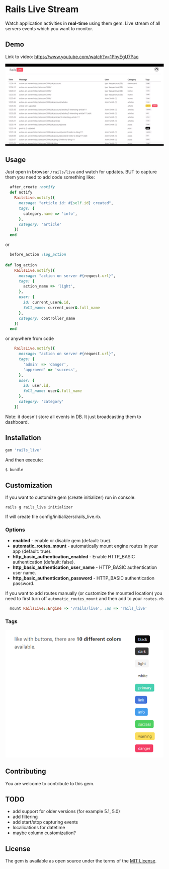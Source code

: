 # Rails Live Stream

Watch application activities in **real-time** using them gem. Live stream of all servers events which you want to monitor.

## Demo

Link to video: https://www.youtube.com/watch?v=1PhyEgU7Pao

[<img src="https://raw.githubusercontent.com/igorkasyanchuk/rails_live/master/docs/screenshot.png"
/>](https://github.com/igorkasyanchuk/rails_live)

## Usage

Just open in browser `/rails/live` and watch for updates. BUT to capture them you need to add code something like:

```ruby
  after_create :notify
  def notify
    RailsLive.notify({
      message: "article id: #{self.id} created",
      tags: {
        category.name => 'info',
      },
      category: 'article'
    })
  end
```

or

```ruby
  before_action :log_action

def log_action
    RailsLive.notify({
      message: "action on server #{request.url}",
      tags: {
        action_name => 'light',
      },
      user: {
        id: current_user&.id,
        full_name: current_user&.full_name
      },
      category: controller_name
    })
  end
```

or anywhere from code

```ruby
    RailsLive.notify({
      message: "action on server #{request.url}",
      tags: {
        'admin' => 'danger',
        'approved' => 'success',
      },
      user: {
        id: user.id,
        full_name: user&.full_name
      },
      category: 'category'
    })
```

Note: it doesn't store all events in DB. It just broadcasting them to dashboard.

## Installation

```ruby
gem 'rails_live'
```

And then execute:
```bash
$ bundle
```

## Customization

If you want to customize gem (create initializer) run in console:

    rails g rails_live initializer

If will create file config/initializers/rails_live.rb.

### Options
*   **enabled** - enable or disable gem (default: true).
*   **automatic_routes_mount** - automatically mount engine routes in your app (default: true).
*   **http_basic_authentication_enabled** - Enable HTTP_BASIC authentication (default: false).
*   **http_basic_authentication_user_name** - HTTP_BASIC authentication user name.
*   **http_basic_authentication_password** - HTTP_BASIC authentication password.

If you want to add routes manually (or customize the mounted location) you need to first turn off `automatic_routes_mount` and then add to your `routes.rb`

```ruby
  mount RailsLive::Engine => '/rails/live', :as => 'rails_live'
```

### Tags

[<img src="https://raw.githubusercontent.com/igorkasyanchuk/rails_live/master/docs/tags.png"
/>](https://github.com/igorkasyanchuk/rails_live)

## Contributing

You are welcome to contribute to this gem.

## TODO

* add support for older versions (for example 5.1, 5.0)
* add filtering
* add start/stop capturing events
* localications for datetime
* maybe column customization?

## License

The gem is available as open source under the terms of the [MIT License](https://opensource.org/licenses/MIT).
